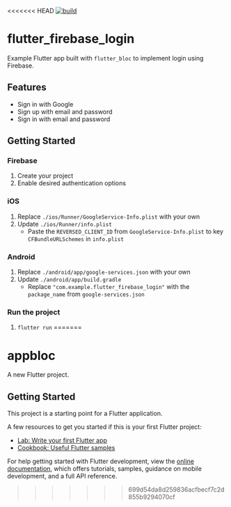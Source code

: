 <<<<<<< HEAD
[![build](https://github.com/felangel/bloc/workflows/build/badge.svg)](https://github.com/felangel/bloc/actions)

# flutter_firebase_login

Example Flutter app built with `flutter_bloc` to implement login using Firebase.

## Features

- Sign in with Google
- Sign up with email and password
- Sign in with email and password

## Getting Started

### Firebase

1. Create your project
2. Enable desired authentication options

### iOS

1. Replace `./ios/Runner/GoogleService-Info.plist` with your own
2. Update `./ios/Runner/info.plist`
   - Paste the `REVERSED_CLIENT_ID` from `GoogleService-Info.plist` to key `CFBundleURLSchemes` in `info.plist`

### Android

1. Replace `./android/app/google-services.json` with your own
2. Update `./android/app/build.gradle`
   - Replace `"com.example.flutter_firebase_login"` with the `package_name` from `google-services.json`

### Run the project

1. `flutter run`
=======
# appbloc

A new Flutter project.

## Getting Started

This project is a starting point for a Flutter application.

A few resources to get you started if this is your first Flutter project:

- [Lab: Write your first Flutter app](https://docs.flutter.dev/get-started/codelab)
- [Cookbook: Useful Flutter samples](https://docs.flutter.dev/cookbook)

For help getting started with Flutter development, view the
[online documentation](https://docs.flutter.dev/), which offers tutorials,
samples, guidance on mobile development, and a full API reference.
>>>>>>> 699d54da8d259836acfbecf7c2d855b9294070cf
